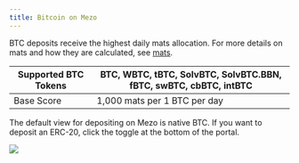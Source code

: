 ```yaml
---
title: Bitcoin on Mezo
---
```


BTC deposits receive the highest daily mats allocation. For more details on mats and how they are calculated, see [mats](/docs/users/concepts/mats/).

| Supported BTC Tokens | BTC, WBTC, tBTC, SolvBTC, SolvBTC.BBN, fBTC, swBTC, cbBTC, intBTC |
| -------------------- | ----------------------------------------------------------------- |
| Base Score           | 1,000 mats per 1 BTC per day                                      |

The default view for depositing on Mezo is native BTC. If you want to deposit an ERC-20, click the toggle at the bottom of the portal.

![](/docs/gitbook/Screen%20Shot%202024-04-08%20at%205.13.35%20PM%20%281%29.png)
